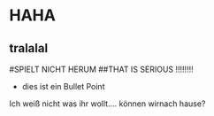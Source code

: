 # HAHA
## tralalal

#SPIELT NICHT HERUM
##THAT IS SERIOUS !!!!!!!!
* dies ist ein Bullet Point


Ich weiß nicht was ihr wollt.... können wirnach hause?
